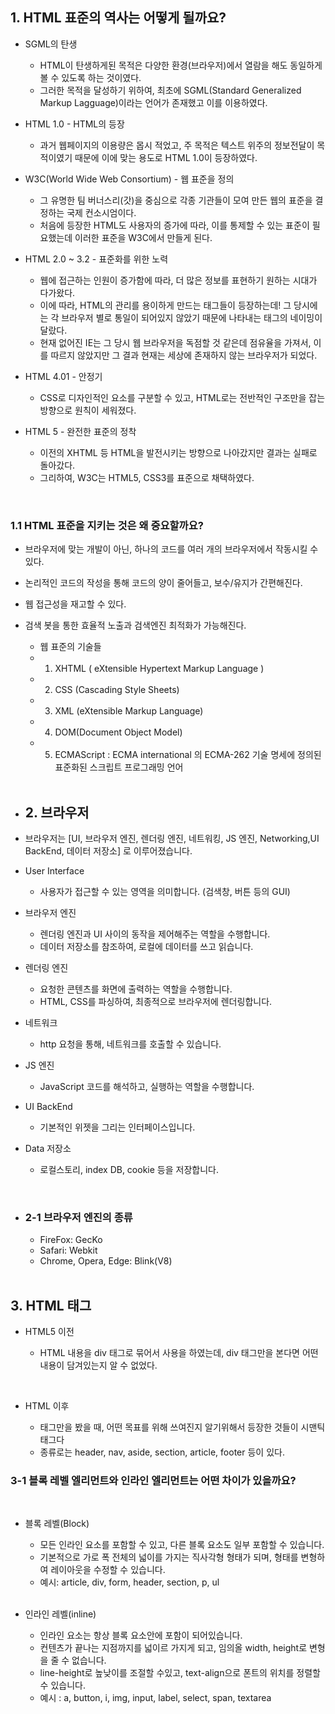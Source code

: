 ## 1. HTML 표준의 역사는 어떻게 될까요?

- SGML의 탄생

  - HTML이 탄생하게된 목적은 다양한 환경(브라우저)에서 열람을 해도 동일하게 볼 수 있도록 하는 것이였다.
  - 그러한 목적을 달성하기 위하여, 최초에 SGML(Standard Generalized Markup Lagguage)이라는 언어가 존재했고 이를 이용하였다.

- HTML 1.0 - HTML의 등장

  - 과거 웹페이지의 이용량은 몹시 적었고, 주 목적은 텍스트 위주의 정보전달이 목적이였기 때문에 이에 맞는 용도로 HTML 1.0이 등장하였다.

- W3C(World Wide Web Consortium) - 웹 표준을 정의

  - 그 유명한 팀 버너스리(갓)을 중심으로 각종 기관들이 모여 만든 웹의 표준을 결정하는 국제 컨소시엄이다.
  - 처음에 등장한 HTML도 사용자의 증가에 따라, 이를 통제할 수 있는 표준이 필요했는데 이러한 표준을 W3C에서 만들게 된다.

- HTML 2.0 ~ 3.2 - 표준화를 위한 노력

  - 웹에 접근하는 인원이 증가함에 따라, 더 많은 정보를 표현하기 원하는 시대가 다가왔다.
  - 이에 따라, HTML의 관리를 용이하게 만드는 태그들이 등장하는데! 그 당시에는 각 브라우저 별로 통일이 되어있지 않았기 때문에 나타내는 태그의 네이밍이 달랐다.
  - 현재 없어진 IE는 그 당시 웹 브라우저을 독점할 것 같은데 점유율을 가져서, 이를 따르지 않았지만 그 결과 현재는 세상에 존재하지 않는 브라우저가 되었다.

- HTML 4.01 - 안정기

  - CSS로 디자인적인 요소를 구분할 수 있고, HTML로는 전반적인 구조만을 잡는 방향으로 원칙이 세워졌다.

- HTML 5 - 완전한 표준의 정착
  - 이전의 XHTML 등 HTML을 발전시키는 방향으로 나아갔지만 결과는 실패로 돌아갔다.
  - 그리하여, W3C는 HTML5, CSS3를 표준으로 채택하였다.

<br>

### 1.1 HTML 표준을 지키는 것은 왜 중요할까요?

- 브라우저에 맞는 개발이 아닌, 하나의 코드를 여러 개의 브라우저에서 작동시킬 수 있다.
- 논리적인 코드의 작성을 통해 코드의 양이 줄어들고, 보수/유지가 간편해진다.
- 웹 접근성을 재고할 수 있다.
- 검색 봇을 통한 효율적 노출과 검색엔진 최적화가 가능해진다.

  - 웹 표준의 기술들
  - 1. XHTML ( eXtensible Hypertext Markup Language )
  - 2. CSS (Cascading Style Sheets)
  - 3. XML (eXtensible Markup Language)
  - 4. DOM(Document Object Model)
  - 5. ECMAScript : ECMA international 의 ECMA-262 기술 명세에 정의된 표준화된 스크립트 프로그래밍 언어
       <br><br>

- ## 2. 브라우저
- 브라우저는 [UI, 브라우저 엔진, 렌더링 엔진, 네트워킹, JS 엔진, Networking,UI BackEnd, 데이터 저장소] 로 이루어졌습니다.

- User Interface
  - 사용자가 접근할 수 있는 영역을 의미합니다. (검색창, 버튼 등의 GUI)
- 브라우저 엔진
  - 렌더링 엔진과 UI 사이의 동작을 제어해주는 역할을 수행합니다.
  - 데이터 저장소를 참조하여, 로컬에 데이터를 쓰고 읽습니다.
- 렌더링 엔진
  - 요청한 콘텐츠를 화면에 출력하는 역할을 수행합니다.
  - HTML, CSS를 파싱하여, 최종적으로 브라우저에 렌더링합니다.
- 네트워크
  - http 요청을 통해, 네트워크를 호출할 수 있습니다.
- JS 엔진
  - JavaScript 코드를 해석하고, 실행하는 역할을 수행합니다.
- UI BackEnd
  - 기본적인 위젯을 그리는 인터페이스입니다.
- Data 저장소
  - 로컬스토리, index DB, cookie 등을 저장합니다.

<br>

- ### 2-1 브라우저 엔진의 종류
  - FireFox: GecKo
  - Safari: Webkit
  - Chrome, Opera, Edge: Blink(V8)
    <br><br>

## 3. HTML 태그

- HTML5 이전

  - HTML 내용을 div 태그로 묶어서 사용을 하였는데, div 태그만을 본다면 어떤 내용이 담겨있는지 알 수 없었다.

       <br>

- HTML 이후
  - 태그만을 봤을 때, 어떤 목표를 위해 쓰여진지 알기위해서 등장한 것들이 시맨틱 태그다
  - 종류로는 header, nav, aside, section, article, footer 등이 있다.

### 3-1 블록 레벨 엘리먼트와 인라인 엘리먼트는 어떤 차이가 있을까요?

<br>

- 블록 레벨(Block)

  - 모든 인라인 요소를 포함할 수 있고, 다른 블록 요소도 일부 포함할 수 있습니다.
  - 기본적으로 가로 폭 전체의 넓이를 가지는 직사각형 형태가 되며, 형태를 변형하여 레이아웃을 수정할 수 있습니다.
  - 예시: article, div, form, header, section, p, ul
    <br><br>

- 인라인 레벨(inline)
  - 인라인 요소는 항상 블록 요소안에 포함이 되어있습니다.
  - 컨텐츠가 끝나는 지점까지를 넓이르 가지게 되고, 임의올 width, height로 변형을 줄 수 없습니다.
  - line-height로 높낮이를 조절할 수있고, text-align으로 폰트의 위치를 정렬할 수 있습니다.
  - 예시 : a, button, i, img, input, label, select, span, textarea
